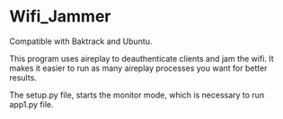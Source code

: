 # Wifi_Jammer

Compatible with Baktrack and Ubuntu.

This program uses aireplay to deauthenticate clients and jam the wifi. It makes it easier to run as many aireplay processes you want for better results.

The setup.py file, starts the monitor mode, which is necessary to run app1.py file.
